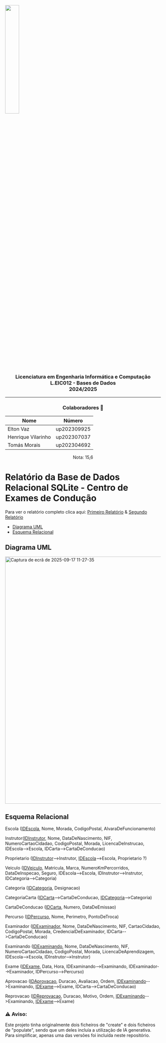 <img src='https://sigarra.up.pt/feup/pt/imagens/LogotipoSI' width="30%"/>

<h3 align="center">Licenciatura em Engenharia Informática e Computação<br> L.EIC012 - Bases de Dados<br> 2024/2025 </h3>

---
<h3 align="center"> Colaboradores &#129309 </h3>

<div align="center">

| Nome              | Número      |
|-------------------|-------------|
| Elton Vaz         | up202309925 |
| Henrique Vilarinho| up202307037 |
| Tomás Morais      | up202304692 |

Nota: 15,6

</div>

# Relatório da Base de Dados Relacional SQLite - Centro de Exames de Condução

Para ver o relatório completo clica aqui: <a href="reports/901_1ªSubmissão.pdf">Primeiro Relatório</a>  &  <a href="reports/901_2ªSubmissão.pdf">Segundo Relatório</a>

* [Diagrama UML](#diagrama-uml) 
* [Esquema Relacional](#esquema-relacional)


## Diagrama UML

<img width="1274" height="800" alt="Captura de ecrã de 2025-09-17 11-27-35" src="https://github.com/user-attachments/assets/f1ecd6e8-78d3-4aac-bebf-234f0eaf0896" />

## Esquema Relacional

Escola (<ins>IDEscola</ins>, Nome, Morada, CodigoPostal, AlvaraDeFuncionamento)

Instrutor(<ins>IDInstrutor</ins>, Nome, DataDeNascimento, NIF, NumeroCartaoCidadao, CodigoPostal, Morada, LicencaDeInstrucao, IDEscola-->Escola, IDCarta-->CartaDeConducao)

Proprietario (<ins>IDInstrutor</ins>-->Instrutor, <ins>IDEscola</ins>-->Escola, Proprietario ?)

Veiculo (<ins>IDVeiculo</ins>, Matricula, Marca, NumeroKmPercorridos, DataDeInspecao, Seguro, IDEscola-->Escola, IDInstrutor-->Instrutor, IDCategoria-->Categoria)

Categoria (<ins>IDCategoria</ins>, Designacao)

CategoriaCarta (<ins>IDCarta</ins>-->CartaDeConducao, <ins>IDCategoria</ins>-->Categoria)

CartaDeConducao (<ins>IDCarta</ins>, Numero, DataDeEmissao)

Percurso (<ins>IDPercurso</ins>, Nome, Perimetro, PontoDeTroca)

Examinador (<ins>IDExaminador</ins>, Nome, DataDeNascimento, NIF, CartaoCidadao, CodigoPostal, Morada, CredencialDeExaminador, IDCarta-->CartaDeConducao)

Examinando (<ins>IDExaminando</ins>, Nome, DataDeNascimento, NIF, NumeroCartaoCidadao, CodigoPostal, Morada, LicencaDeAprendizagem, IDEscola-->Escola, IDInstrutor-->Instrutor)

Exame (<ins>IDExame</ins>, Data, Hora, IDExaminando-->Examinando, IDExaminador-->Examinador, IDPercurso-->Percurso)

Aprovacao (<ins>IDAprovacao</ins>, Duracao, Avaliacao, Ordem, <ins>IDExaminando</ins>-->Examinando, <ins>IDExame</ins>-->Exame, IDCarta-->CartaDeConducao)

Reprovacao (<ins>IDReprovacao</ins>, Duracao, Motivo, Ordem, <ins>IDExaminando</ins>-->Examinando, <ins>IDExame</ins>-->Exame)
 
<h3>&#x26A0 Aviso:</h3> Este projeto tinha originalmente dois ficheiros de "create" e dois ficheiros de "populate", sendo que um deles incluía a utilização de IA generativa. Para simplificar, apenas uma das versões foi incluída neste repositório.
